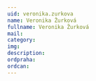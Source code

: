 ```yaml
---
uid: veronika.zurkova
name: Veronika Žurková
fullname: Veronika Žurková
mail: 
category: 
img: 
description: 
ordpraha: 
ordcan: 
---
```




